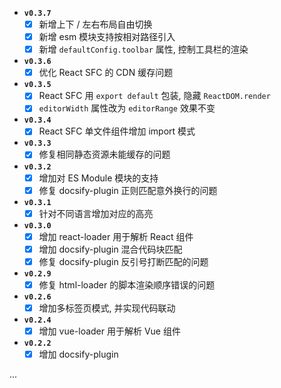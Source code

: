 
- **`v0.3.7`**
  - [x] 新增上下 / 左右布局自由切换
  - [x] 新增 esm 模块支持按相对路径引入
  - [x] 新增 `defaultConfig.toolbar` 属性, 控制工具栏的渲染

- **`v0.3.6`**
  - [x] 优化 React SFC 的 CDN 缓存问题

- **`v0.3.5`**
  - [x] React SFC 用 `export default` 包装, 隐藏 `ReactDOM.render`
  - [x] `editorWidth` 属性改为 `editorRange` 效果不变

- **`v0.3.4`**
  - [x] React SFC 单文件组件增加 import 模式

- **`v0.3.3`**
  - [x] 修复相同静态资源未能缓存的问题

- **`v0.3.2`**
  - [x] 增加对 ES Module 模块的支持
  - [x] 修复 docsify-plugin 正则匹配意外换行的问题

- **`v0.3.1`**
  - [x] 针对不同语言增加对应的高亮

- **`v0.3.0`**
  - [x] 增加 react-loader 用于解析 React 组件
  - [x] 增加 docsify-plugin 混合代码块匹配
  - [x] 修复 docsify-plugin 反引号打断匹配的问题

- **`v0.2.9`**
  - [x] 修复 html-loader 的脚本渲染顺序错误的问题

- **`v0.2.6`**
  - [x] 增加多标签页模式, 并实现代码联动

- **`v0.2.4`**
  - [x] 增加 vue-loader 用于解析 Vue 组件

- **`v0.2.2`**
  - [x] 增加 docsify-plugin

...